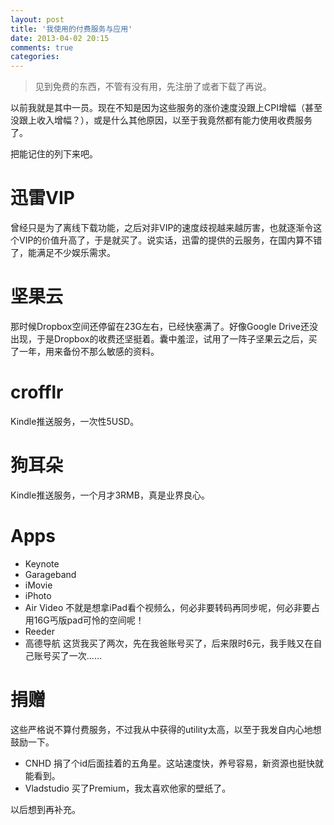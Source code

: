 ```yaml
---
layout: post
title: '我使用的付费服务与应用'
date: 2013-04-02 20:15
comments: true
categories: 
---
```

    

> 见到免费的东西，不管有没有用，先注册了或者下载了再说。

以前我就是其中一员。现在不知是因为这些服务的涨价速度没跟上CPI增幅（甚至没跟上收入增幅？），或是什么其他原因，以至于我竟然都有能力使用收费服务了。

把能记住的列下来吧。

# 迅雷VIP

曾经只是为了离线下载功能，之后对非VIP的速度歧视越来越厉害，也就逐渐令这个VIP的价值升高了，于是就买了。说实话，迅雷的提供的云服务，在国内算不错了，能满足不少娱乐需求。

# 坚果云

那时候Dropbox空间还停留在23G左右，已经快塞满了。好像Google Drive还没出现，于是Dropbox的收费还坚挺着。囊中羞涩，试用了一阵子坚果云之后，买了一年，用来备份不那么敏感的资料。

# crofflr

Kindle推送服务，一次性5USD。

# 狗耳朵

Kindle推送服务，一个月才3RMB，真是业界良心。

# Apps

* Keynote
* Garageband
* iMovie
* iPhoto
* Air Video 不就是想拿iPad看个视频么，何必非要转码再同步呢，何必非要占用16G丐版pad可怜的空间呢！
* Reeder
* 高德导航 这货我买了两次，先在我爸账号买了，后来限时6元，我手贱又在自己账号买了一次……

# 捐赠

这些严格说不算付费服务，不过我从中获得的utility太高，以至于我发自内心地想鼓励一下。

* CNHD 捐了个id后面挂着的五角星。这站速度快，养号容易，新资源也挺快就能看到。
* Vladstudio 买了Premium，我太喜欢他家的壁纸了。


以后想到再补充。

